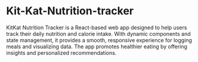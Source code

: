 # Kit-Kat-Nutrition-tracker
 KitKat Nutrition Tracker is a React-based web app designed to help users track their daily nutrition and calorie intake. With dynamic components and state management, it provides a smooth, responsive experience for logging meals and visualizing data. The app promotes healthier eating by offering insights and personalized recommendations.
